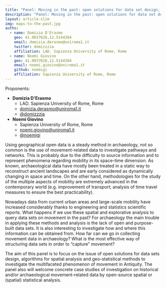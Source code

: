 ```yaml
---
title: "Panel: Moving in the past: open solutions for data set design, spatial analysis and (spatial) statistical methods to investigate movement in Antiquity"
description: "Panel: Moving in the past: open solutions for data set design, spatial analysis and (spatial) statistical methods to investigate movement in Antiquity"
layout: article-slim
img: maps-to-the-past.jpg
auths:
  - name: Domizia D'Erasmo
    geo: 41.9037626,12.5144384
    email: domizia.derasmo@uniroma1.it
    twitter: domizzzia
    affiliation: LAD. Sapienza University of Rome, Rome
  - name: Noemi Giovino
    geo: 41.9037626,12.5144384
    email: noemi.giovino@uniroma1.it
    github: noemigi
    affiliation: Sapienza University of Rome, Rome
---
```


Proponents:
- **Domizia D'Erasmo**
  - LAD. Sapienza University of Rome, Rome
  - [domizia.derasmo@uniroma1.it](mailto:domizia.derasmo@uniroma1.it)
  - [@domizzzia](https://twitter.com/domizzzia)
- **Noemi Giovino**
  - Sapienza University of Rome, Rome
  - [noemi.giovino@uniroma1.it](mailto:noemi.giovino@uniroma1.it)
  - [@noemigi](https://github.com/noemigi)

Using geographical open data is a steady method in archaeology, not so common is the use of movement-related data to investigate pathways and networks. This is probably due to the difficulty to source information and to represent phenomena regarding mobility in its space-time dimension. As known, archaeological data have mostly been treated in a static way to reconstruct ancient landscapes and are early considered as dynamically changing in space and time. On the other hand, methodologies for the study of the multiple aspects of mobility are extremely advanced in the contemporary world (e.g. improvement of transport; analysis of time travel measures to ensure the best practicability).

Nowadays data from current urban areas and large-scale mobility have increased considerably thanks to engineering and statistics scientific reports. What happens if we use these spatial and explorative analysis to query data sets on movement in the past? 
For archaeology the main trouble in applying these methods and analysis is the lack of open and purpose-built data sets. It is also interesting to investigate how and where this information can be obtained from. How far can we go in collecting movement data in archaeology? What is the most effective way of structuring data sets in order to “capture” movement?

The aim of this panel is to focus on the issue of open solutions for data sets design, algorithms for spatial analysis and geo-statistical methods to investigate the multifaceted phenomenon of movement in Antiquity. The panel also will welcome concrete case studies of investigation on historical and/or archaeological movement-related data by open-source spatial or (spatial) statistical analysis.
